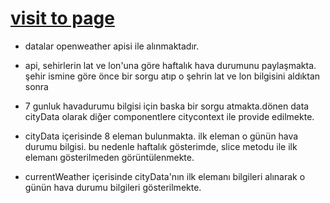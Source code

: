 # [visit to page](https://react-weather-app-context.netlify.app)

* datalar openweather apisi ile alınmaktadır.

* api, sehirlerin lat ve lon'una göre haftalık hava durumunu paylaşmakta. şehir ismine göre önce bir sorgu atıp o şehrin lat ve lon bilgisini aldıktan sonra
* 7 gunluk havadurumu bilgisi için baska bir sorgu atmakta.dönen data cityData olarak diğer componentlere citycontext ile provide edilmekte.

* cityData içerisinde 8 eleman bulunmakta. ilk eleman o günün hava durumu bilgisi. bu nedenle haftalık gösterimde, slice metodu ile ilk elemanı gösterilmeden görüntülenmekte.

 * currentWeather içerisinde cityData'nın ilk elemanı bilgileri alınarak o günün hava durumu bilgileri gösterilmekte.

